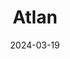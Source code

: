 ---  
layout: startup_page  
title: "Atlan"  
id: "atlan.com"  
permalink: "/atlanatlan.com03192024/"  
website: "https://atlan.com/"  
funding_round: ""  
funding_amount: "$27.5M"  
investors: "Salesforce Ventures, WaterBridge Ventures, Grace Software, Peak XV Partners, AT13 Fund"  
about: "Atlan creates a unified discovery and collaboration experience for modern data stacks, bringing context and trust to data assets. It integrates metadata from various sources to provide a unified experience for data discovery, cataloging, lineage, and governance. Atlan serves data teams at companies like Plaid, WeWork, and Unilever."  
markets: "Data Intelligence, Big Data, Data Governance, Information Technology, Software"  
hq: "Singapore, Singapore"  
founded_year: "2013"  
linkedin: "https://www.linkedin.com/company/atlan-hq"  
twitter: "https://twitter.com/AtlanHQ"  
instagram: ""  
facebook: "https://www.facebook.com/atlanhq"  
crunchbase: "https://www.crunchbase.com/organization/atlan-239d"  
pitchbook: "https://pitchbook.com/profiles/company/65474-56"  

date_display: "19-Mar-2024"  
date: "2024-03-19"

# SEO Optimization  
meta_title: "Atlan -  Funding ($27.5M)"  
meta_description: "Atlan, Atlan creates a unified discovery and collaboration experience for modern data stacks, bringing context and trust to data assets. It integrates metada..."  
meta_keywords: "Atlan, Data Intelligence, Big Data, Data Governance, Information Technology, Software,  funding"  
canonical_url: "https://startup.projectstartups.com/atlanatlan.com03192024/"  
---